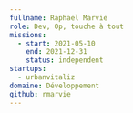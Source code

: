 ```yaml
---
fullname: Raphael Marvie
role: Dev, Op, touche à tout
missions:
  - start: 2021-05-10
    end: 2021-12-31
    status: independent
startups:
  - urbanvitaliz
domaine: Développement
github: rmarvie
---
```


